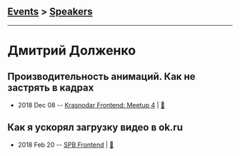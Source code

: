 ## [Events](../README.md) > [Speakers](../speakers.md)
---

# Дмитрий Долженко

## Производительность анимаций. Как не застрять в кадрах
- 2018 Dec 08 -- [Krasnodar Frontend: Meetup 4](https://www.youtube.com/watch?v=TI3ZyjcSBiY)  | [:notebook:](https://yadi.sk/d/G8AwLBQo2bI8Pw)  
## Как я ускорял загрузку видео в ok.ru
- 2018 Feb 20 -- [SPB Frontend](https://www.youtube.com/watch?v=vmSsEmwh9k4)  | [:notebook:](http://amp.gs/xDCV)  
